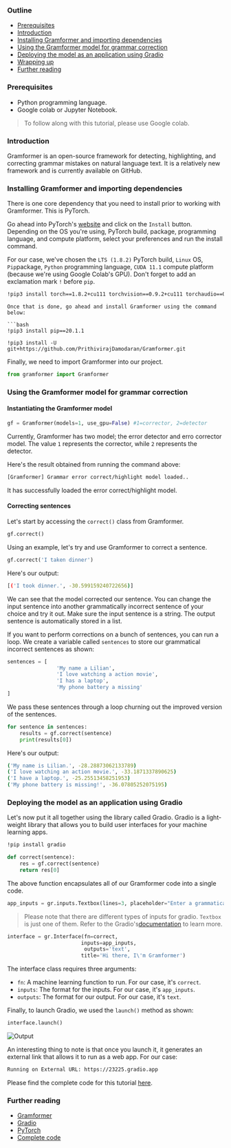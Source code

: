 ### Outline
- [Prerequisites](#prerequisites)
- [Introduction](#introduction)
- [Installing Gramformer and importing dependencies](#installing-gramformer-and-importing-dependencies)
- [Using the Gramformer model for grammar correction](#using-the-gramformer-model-for-grammar-correction)
- [Deploying the model as an application using Gradio](#deploying-the-model-as-an-application-using-gradio)
- [Wrapping up](#wrapping-up)
- [Further reading](#further-reading)

### Prerequisites
- Python programming language.
- Google colab or Jupyter Notebook. 
> To follow along with this tutorial, please use Google colab.

### Introduction

Gramformer is an open-source framework for detecting, highlighting, and correcting grammar mistakes on natural language text. It is a relatively new framework and is currently available on GitHub.

### Installing Gramformer and importing dependencies

There is one core dependency that you need to install prior to working with Gramformer. This is PyTorch.

Go ahead into PyTorch's [website](https://pytorch.org/) and click on the `Install` button. Depending on the OS you're using, PyTorch build, package, programming language, and compute platform, select your preferences and run the install command.  

For our case, we've chosen the `LTS (1.8.2)` PyTorch build, `Linux` OS, `Pip`package, `Python` programming language, `CUDA 11.1` compute platform (because we're using Google Colab's GPU). Don't forget to add an exclamation mark `!` before `pip`.

```bash
!pip3 install torch==1.8.2+cu111 torchvision==0.9.2+cu111 torchaudio==0.8.2 -f https://download.pytorch.org/whl/lts/1.8/torch_lts.html
```

```
Once that is done, go ahead and install Gramformer using the command below:

```bash
!pip3 install pip==20.1.1 

!pip3 install -U git+https://github.com/PrithivirajDamodaran/Gramformer.git
```
Finally, we need to import Gramformer into our project.

```python
from gramformer import Gramformer
```

### Using the Gramformer model for grammar correction

#### Instantiating the Gramformer model
```python
gf = Gramformer(models=1, use_gpu=False) #1=corrector, 2=detector
```
Currently, Gramformer has two model; the error detector and erro corrector model. The value `1` represents the corrector, while `2` represents the detector. 

Here's the result obtained from running the command above:

```bash
[Gramformer] Grammar error correct/highlight model loaded..
```
It has successfully loaded the error correct/highlight model.

#### Correcting sentences

Let's start by accessing the `correct()` class from Gramformer.

```python
gf.correct()
```
Using an example, let's try and use Gramformer to correct a sentence.

```python
gf.correct('I taken dinner')
```

Here's our output:

```bash
[('I took dinner.', -30.599159240722656)]
```
We can see that the model corrected our sentence. You can change the input sentence into another grammatically incorrect sentence of your choice and try it out. Make sure the input sentence is a string. The output sentence is automatically stored in a list.

If you want to perform corrections on a bunch of sentences, you can run a loop. We create a variable called `sentences` to store our grammatical incorrect sentences as shown:

```python
sentences = [
                'My name a Lilian',
                'I love watching a action movie',
                'I has a laptop',
                'My phone battery a missing'
]
```
We pass these sentences through a loop churning out the improved version of the sentences.

```python
for sentence in sentences:
    results = gf.correct(sentence)
    print(results[0])
```

Here's our output:

```bash
('My name is Lilian.', -28.28873062133789)
('I love watching an action movie.', -33.1871337890625)
('I have a laptop.', -25.25513458251953)
('My phone battery is missing!', -36.07805252075195)
```

### Deploying the model as an application using Gradio

Let's now put it all together using the library called Gradio. Gradio is a light-weight library that allows you to build user interfaces for your machine learning apps.

```bash
!pip install gradio
```
```python
def correct(sentence):
    res = gf.correct(sentence) 
    return res[0] 
```
The above function encapsulates all of our Gramformer code into a single code.

```python
app_inputs = gr.inputs.Textbox(lines=3, placeholder="Enter a grammatically incorrect sentence here...")
```
>Please note that there are different types of inputs for gradio. `Textbox` is just one of them. Refer to the Gradio's[documentation](https://www.gradio.app/) to learn more. 

```python
interface = gr.Interface(fn=correct, 
                        inputs=app_inputs,
                         outputs='text', 
                        title='Hi there, I\'m Gramformer')
```
The interface class requires three arguments:

- `fn`: A machine learning function to run. For our case, it's `correct`.
- `inputs`: The format for the inputs. For our case, it's `app_inputs`.
- `outputs`: The format for our output. For our case, it's `text`.

Finally, to launch Gradio, we used the `launch()` method as shown:

```python
interface.launch()
```

![Output](/engineering-education/building-a-grammar-correction-python-app-with-gramformer-and-gradio/gramformer.png)

An interesting thing to note is that once you launch it, it generates an external link that allows it to run as a web app. For our case:
```bash
Running on External URL: https://23225.gradio.app
```

Please find the complete code for this tutorial [here](https://colab.research.google.com/drive/1sTt1R69ajgYme6LNFfEw8RYSmKRkp5vq?usp=sharing).

### Further reading
- [Gramformer](https://github.com/PrithivirajDamodaran/Gramformer)
- [Gradio](https://www.gradio.app/)
- [PyTorch](https://pytorch.org/)
- [Complete code](https://colab.research.google.com/drive/1sTt1R69ajgYme6LNFfEw8RYSmKRkp5vq?usp=sharing)